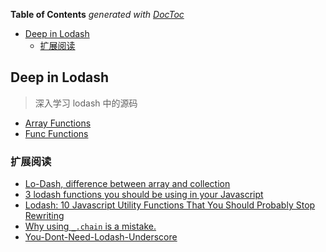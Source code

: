 <!-- START doctoc generated TOC please keep comment here to allow auto update -->
<!-- DON'T EDIT THIS SECTION, INSTEAD RE-RUN doctoc TO UPDATE -->
**Table of Contents**  *generated with [DocToc](https://github.com/thlorenz/doctoc)*

- [Deep in Lodash](#deep-in-lodash)
  - [扩展阅读](#%E6%89%A9%E5%B1%95%E9%98%85%E8%AF%BB)

<!-- END doctoc generated TOC please keep comment here to allow auto update -->

## Deep in Lodash

> 深入学习 lodash 中的源码

- [Array Functions](./Array)
- [Func Functions](./Function)

### 扩展阅读

- [Lo-Dash, difference between array and collection](http://stackoverflow.com/questions/23921647/lo-dash-difference-between-array-and-collection)
- [3 lodash functions you should be using in your Javascript](http://www.scottmessinger.com/2015/05/19/functional-programming-with-lodash/)
- [Lodash: 10 Javascript Utility Functions That You Should Probably Stop Rewriting](http://colintoh.com/blog/lodash-10-javascript-utility-functions-stop-rewriting)
- [Why using `_.chain` is a mistake.](https://medium.com/making-internets/why-using-chain-is-a-mistake-9bc1f80d51ba#.a4ijasdil)
- [You-Dont-Need-Lodash-Underscore](https://github.com/you-dont-need/You-Dont-Need-Lodash-Underscore)